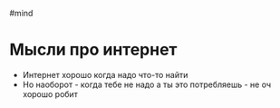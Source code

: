 #mind

# Мысли про интернет

- Интернет хорошо когда надо что-то найти  
- Но наоборот - когда тебе не надо а ты это потребляешь - не оч хорошо робит